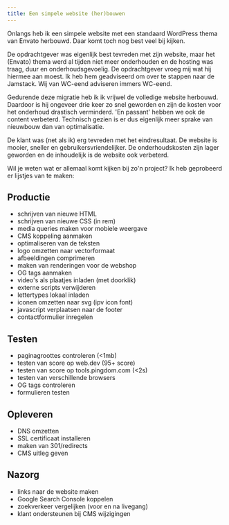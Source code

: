 ```yaml
---
title: Een simpele website (her)bouwen
---
```


Onlangs heb ik een simpele website met een standaard WordPress thema van Envato herbouwd. Daar komt toch nog best veel bij kijken.

De opdrachtgever was eigenlijk best tevreden met zijn website, maar het (Envato) thema werd al tijden niet meer onderhouden en de hosting was traag, duur en onderhoudsgevoelig. De opdrachtgever vroeg mij wat hij hiermee aan moest. Ik heb hem geadviseerd om over te stappen naar de Jamstack. Wij van WC-eend adviseren immers WC-eend.

Gedurende deze migratie heb ik ik vrijwel de volledige website herbouwd. Daardoor is hij ongeveer drie keer zo snel geworden en zijn de kosten voor het onderhoud drastisch verminderd. 'En passant' hebben we ook de content verbeterd. Technisch gezien is er dus eigenlijk meer sprake van nieuwbouw dan van optimalisatie.

De klant was (net als ik) erg tevreden met het eindresultaat. De website is mooier, sneller en gebruikersvriendelijker. De onderhoudskosten zijn lager geworden en de inhoudelijk is de website ook verbeterd.

Wil je weten wat er allemaal komt kijken bij zo'n project? Ik heb geprobeerd er lijstjes van te maken:

## Productie

- schrijven van nieuwe HTML
- schrijven van nieuwe CSS (in rem)
- media queries maken voor mobiele weergave
- CMS koppeling aanmaken
- optimaliseren van de teksten
- logo omzetten naar vectorformaat
- afbeeldingen comprimeren
- maken van renderingen voor de webshop
- OG tags aanmaken
- video's als plaatjes inladen (met doorklik)
- externe scripts verwijderen
- lettertypes lokaal inladen
- iconen omzetten naar svg (ipv icon font)
- javascript verplaatsen naar de footer
- contactformulier inregelen

## Testen

- paginagroottes controleren (<1mb)
- testen van score op web.dev (95+ score)
- testen van score op tools.pingdom.com (<2s)
- testen van verschillende browsers
- OG tags controleren
- formulieren testen

## Opleveren

- DNS omzetten
- SSL certificaat installeren
- maken van 301/redirects
- CMS uitleg geven

## Nazorg

- links naar de website maken
- Google Search Console koppelen
- zoekverkeer vergelijken (voor en na livegang)
- klant ondersteunen bij CMS wijzigingen
